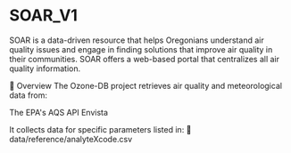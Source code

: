 # SOAR_V1
SOAR is a data-driven resource that helps Oregonians understand air quality issues and engage in finding solutions that improve air quality in their communities. SOAR offers a web-based portal that centralizes all air quality information. 


📌 Overview
The Ozone-DB project retrieves air quality and meteorological data from:

The EPA's AQS API
Envista

It collects data for specific parameters listed in:
📄 data/reference/analyteXcode.csv
